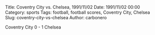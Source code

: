 Title: Coventry City vs. Chelsea, 1991/11/02
Date: 1991/11/02 00:00
Category: sports
Tags: football, football scores, Coventry City, Chelsea
Slug: coventry-city-vs-chelsea
Author: carbonero


Coventry City 0 - 1 Chelsea
